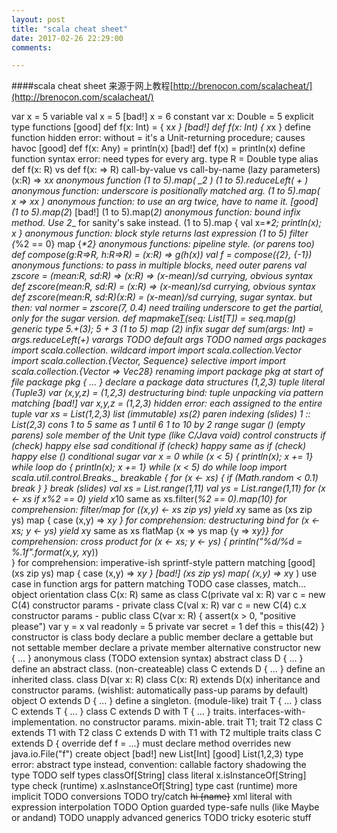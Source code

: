 ```yaml
---
layout: post
title: "scala cheat sheet"
date: 2017-02-26 22:29:00
comments:

---
```


####scala cheat sheet
来源于网上教程[http://brenocon.com/scalacheat/](http://brenocon.com/scalacheat/)

var x = 5   variable
val x = 5 
[bad!] x = 6    constant
var x: Double = 5   explicit type
functions
[good] def f(x: Int) = { x*x }
[bad!] def f(x: Int)   { x*x }  define function 
hidden error: without = it's a Unit-returning procedure; causes havoc
[good] def f(x: Any) = println(x)
[bad!] def f(x) = println(x)    define function 
syntax error: need types for every arg.
type R = Double type alias
def f(x: R)   vs
def f(x: => R)  call-by-value   vs
call-by-name (lazy parameters)
(x:R) => x*x    anonymous function
(1 to 5).map( _*2 )
(1 to 5).reduceLeft( _+_ )  anonymous function: underscore is positionally matched arg.
(1 to 5).map( x => x*x )    anonymous function: to use an arg twice, have to name it.
[good] (1 to 5).map(2*)
[bad!] (1 to 5).map(*2) anonymous function: bound infix method. Use 2*_ for sanity's sake instead.
(1 to 5).map { val x=_*2; println(x); x }   anonymous function: block style returns last expression
(1 to 5) filter {_%2 == 0} map {_*2}    anonymous functions: pipeline style. (or parens too)
def compose(g:R=>R, h:R=>R) = (x:R) => g(h(x))
val f = compose({_*2}, {_-1})   anonymous functions: to pass in multiple blocks, need outer parens
val zscore = (mean:R, sd:R) => (x:R) => (x-mean)/sd currying, obvious syntax
def zscore(mean:R, sd:R) = (x:R) => (x-mean)/sd currying, obvious syntax
def zscore(mean:R, sd:R)(x:R) = (x-mean)/sd currying, sugar syntax. but then:
val normer = zscore(7, 0.4)_    need trailing underscore to get the partial, only for the sugar version.
def mapmake[T](g:T=>T)(seq: List[T]) = seq.map(g)   generic type
5.+(3); 5 + 3
(1 to 5) map (_*2)  infix sugar
def sum(args: Int*) = args.reduceLeft(_+_)  varargs
TODO    default args
TODO    named args
packages
import scala.collection._   wildcard import
import scala.collection.Vector
import scala.collection.{Vector, Sequence}  selective import
import scala.collection.{Vector => Vec28}   renaming import
package pkg at start of file
package pkg { ... } declare a package
data structures
(1,2,3) tuple literal (Tuple3)
var (x,y,z) = (1,2,3)   destructuring bind: tuple unpacking via pattern matching
[bad!] var x,y,z = (1,2,3)  hidden error: each assigned to the entire tuple
var xs = List(1,2,3)
list (immutable)
xs(2)   paren indexing (slides)
1 :: List(2,3)  cons
1 to 5   same as   1 until 6
1 to 10 by 2    range sugar
()   (empty parens) sole member of the Unit type (like C/Java void)
control constructs
if (check) happy else sad   conditional
if (check) happy   same as
if (check) happy else ()    conditional sugar
var x = 0
while (x < 5) { println(x); x += 1} while loop
do { println(x); x += 1} while (x < 5)  do while loop
import scala.util.control.Breaks._
breakable { 
    for (x <- xs) {
        if (Math.random < 0.1) break
    } 
}   break (slides)
val xs = List.range(1,11)
val ys = List.range(1,11)
for (x <- xs if x%2 == 0) yield x*10   same as
xs.filter(_%2 == 0).map(_*10)   for comprehension: filter/map
for ((x,y) <- xs zip ys) yield x*y   same as
(xs zip ys) map { case (x,y) => x*y }   for comprehension: destructuring bind
for (x <- xs; y <- ys) yield x*y   same as
xs flatMap {x => ys map {y => x*y}} for comprehension: cross product
for (x <- xs; y <- ys) {
    println("%d/%d = %.1f".format(x,y, x*y))    
}   for comprehension: imperative-ish
sprintf-style
pattern matching
[good] (xs zip ys) map { case (x,y) => x*y }
[bad!] (xs zip ys) map( (x,y) => x*y )  use case in function args for pattern matching
TODO case classes, match...
object orientation
class C(x: R)   same as
class C(private val x: R)
var c = new C(4)    constructor params - private
class C(val x: R)
var c = new C(4)
c.x
constructor params - public
class C(var x: R) {
  assert(x > 0, "positive please")
  var y = x
  val readonly = 5
  private var secret = 1
  def this = this(42)
}   
constructor is class body
declare a public member
declare a gettable but not settable member
declare a private member 
alternative constructor
new { ... } anonymous class (TODO extension syntax)
abstract class D { ... }    define an abstract class. (non-createable)
class C extends D { ... }   define an inherited class.
class D(var x: R)
class C(x: R) extends D(x)  inheritance and constructor params. (wishlist: automatically pass-up params by default)
object O extends D { ... }  define a singleton. (module-like)
trait T { ... }
class C extends T { ... }
class C extends D with T { ... }    traits.
interfaces-with-implementation. no constructor params. mixin-able.
trait T1; trait T2
class C extends T1 with T2
class C extends D with T1 with T2   multiple traits
class C extends D { override def f = ...}   must declare method overrides
new java.io.File("f")   create object
[bad!] new List[Int]
[good] List(1,2,3)  type error: abstract type
instead, convention: callable factory shadowing the type
TODO    self types
classOf[String] class literal
x.isInstanceOf[String]  type check (runtime)
x.asInstanceOf[String]  type cast (runtime)
more
implicit    TODO conversions
TODO    try/catch
<s>hi {name}</s>    xml literal with expression interpolation
TODO Option guarded type-safe nulls (like Maybe or andand)
TODO    unapply
advanced generics
TODO tricky esoteric stuff